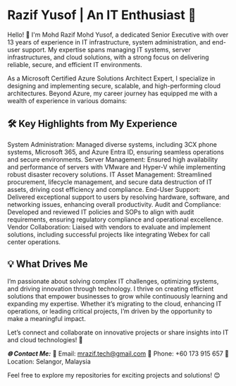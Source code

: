 # Razif Yusof | An IT Enthusiast 👋

Hello! 👋 I'm Mohd Razif Mohd Yusof, a dedicated Senior Executive with over 13 years of experience in IT infrastructure, system administration, and end-user support. My expertise spans managing IT systems, server infrastructures, and cloud solutions, with a strong focus on delivering reliable, secure, and efficient IT environments.

As a Microsoft Certified Azure Solutions Architect Expert, I specialize in designing and implementing secure, scalable, and high-performing cloud architectures. Beyond Azure, my career journey has equipped me with a wealth of experience in various domains:

## 🛠 Key Highlights from My Experience
System Administration: Managed diverse systems, including 3CX phone systems, Microsoft 365, and Azure Entra ID, ensuring seamless operations and secure environments.
Server Management: Ensured high availability and performance of servers with VMware and Hyper-V while implementing robust disaster recovery solutions.
IT Asset Management: Streamlined procurement, lifecycle management, and secure data destruction of IT assets, driving cost efficiency and compliance.
End-User Support: Delivered exceptional support to users by resolving hardware, software, and networking issues, enhancing overall productivity.
Audit and Compliance: Developed and reviewed IT policies and SOPs to align with audit requirements, ensuring regulatory compliance and operational excellence.
Vendor Collaboration: Liaised with vendors to evaluate and implement solutions, including successful projects like integrating Webex for call center operations.

## 💡 What Drives Me
I’m passionate about solving complex IT challenges, optimizing systems, and driving innovation through technology. I thrive on creating efficient solutions that empower businesses to grow while continuously learning and expanding my expertise. Whether it’s migrating to the cloud, enhancing IT operations, or leading critical projects, I’m driven by the opportunity to make a meaningful impact.

Let’s connect and collaborate on innovative projects or share insights into IT and cloud technologies! 🚀

***🌐 Contact Me:***
📧 Email: mrazif.tech@gmail.com
📱 Phone: +60 173 915 657
📍 Location: Selangor, Malaysia

Feel free to explore my repositories for exciting projects and solutions! 😊



<!--
**razifyusof/razifyusof** is a ✨ _special_ ✨ repository because its `README.md` (this file) appears on your GitHub profile.

Here are some ideas to get you started:

- 🔭 I’m currently working on ...
- 🌱 I’m currently learning ...
- 👯 I’m looking to collaborate on ...
- 🤔 I’m looking for help with ...
- 💬 Ask me about ...
- 📫 How to reach me: ...
- 😄 Pronouns: ...
- ⚡ Fun fact: ...
-->
